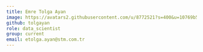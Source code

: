 ```yaml
---
title: Emre Tolga Ayan
image: https://avatars2.githubusercontent.com/u/8772521?s=400&u=10769b500535dd2607270d619d69738a39bb63ba&v=4
github: tolgayan
role: data_scientist
group: current
email: etolga.ayan@stm.com.tr
---
```



